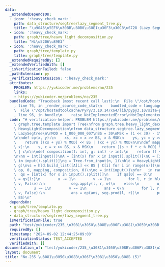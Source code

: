 ```yaml
---
data:
  _extendedDependsOn:
  - icon: ':heavy_check_mark:'
    path: data_structure/segtree/lazy_segment_tree.py
    title: "\u9045\u5EF6\u30BB\u30B0\u30E1\u30F3\u30C8\u6728 (Lazy Segment Tree)"
  - icon: ':heavy_check_mark:'
    path: graph/tree/heavy_light_decomposition.py
    title: "HL\u5206\u89E3"
  - icon: ':heavy_check_mark:'
    path: graph/tree/template.py
    title: graph/tree/template.py
  _extendedRequiredBy: []
  _extendedVerifiedWith: []
  _isVerificationFailed: false
  _pathExtension: py
  _verificationStatusIcon: ':heavy_check_mark:'
  attributes:
    PROBLEM: https://yukicoder.me/problems/no/235
    links:
    - https://yukicoder.me/problems/no/235
  bundledCode: "Traceback (most recent call last):\n  File \"/opt/hostedtoolcache/PyPy/3.10.14/x64/lib/pypy3.10/site-packages/onlinejudge_verify/documentation/build.py\"\
    , line 76, in _render_source_code_stat\n    bundled_code = language.bundle(\n\
    \  File \"/opt/hostedtoolcache/PyPy/3.10.14/x64/lib/pypy3.10/site-packages/onlinejudge_verify/languages/python.py\"\
    , line 96, in bundle\n    raise NotImplementedError\nNotImplementedError\n"
  code: "# verification-helper: PROBLEM https://yukicoder.me/problems/no/235\n\nfrom\
    \ graph.tree.template import Tree\nfrom graph.tree.heavy_light_decomposition import\
    \ HeavyLightDecomposition\nfrom data_structure.segtree.lazy_segment_tree import\
    \ LazySegtree\n\nMOD = 1_000_000_007\nBS = 30\nMSK = (1 << 30) - 1\n\nID = 0\n\
    \n\ndef op(x, y):\n    xs, xc = x >> BS, x & MSK\n    ys, yc = y >> BS, y & MSK\n\
    \    return ((xs + ys) % MOD) << BS | (xc + yc) % MOD\n\n\ndef mapping(f: int,\
    \ x):\n    s, c = x >> BS, x & MSK\n    return ((s + f * c % MOD) % MOD) << BS\
    \ | c\n\n\ndef composition(f: int, g: int) -> int:\n    return (f + g) % MOD\n\
    \n\nn = int(input())\nA = [int(x) for x in input().split()]\nC = [int(x) for x\
    \ in input().split()]\ng = Tree.from_input(n, 1)\nhld = HeavyLightDecomposition(n,\
    \ g)\nvs = hld.build_list([A[i] << BS | C[i] for i in range(n)])\nseg = LazySegtree(vs,\
    \ op, 0, mapping, composition, 0)\n\nq = int(input())\nfor _ in range(q):\n  \
    \  qs = [int(x) for x in input().split()]\n    if qs[0] == 0:\n        u, v, w\
    \ = qs[1:]\n        u -= 1\n        v -= 1\n        for l, r in hld.path_query(u,\
    \ v, False):\n            seg.apply(l, r, w)\n    else:\n        u, v = qs[1:]\n\
    \        u -= 1\n        v -= 1\n        ans = 0\n        for l, r in hld.path_query(u,\
    \ v, False):\n            ans = op(ans, seg.prod(l, r))\n        print(ans >>\
    \ BS)\n"
  dependsOn:
  - graph/tree/template.py
  - graph/tree/heavy_light_decomposition.py
  - data_structure/segtree/lazy_segment_tree.py
  isVerificationFile: true
  path: "test/yukicoder/235_\u3081\u3050\u308B\u306F\u3081\u3050\u308B(5).test.py"
  requiredBy: []
  timestamp: '2024-09-02 12:44:25+09:00'
  verificationStatus: TEST_ACCEPTED
  verifiedWith: []
documentation_of: "test/yukicoder/235_\u3081\u3050\u308B\u306F\u3081\u3050\u308B(5).test.py"
layout: document
title: "No.235 \u3081\u3050\u308B\u306F\u3081\u3050\u308B (5)"
---
```

